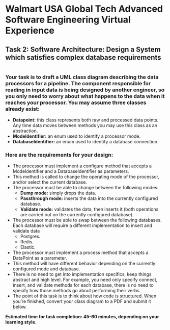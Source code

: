 # Walmart USA Global Tech Advanced Software Engineering Virtual Experience 
## Task 2: Software Architecture: Design a System which satisfies complex database requirements
#
### Your task is to draft a UML class diagram describing the data processors for a pipeline. The component responsible for reading in input data is being designed by another engineer, so you only need to worry about what happens to the data when it reaches your processor. You may assume three classes already exist:

- **Datapoint:** this class represents both raw and processed data points. Any time data moves between methods you may use this class as an abstraction.
- **ModeIdentifier:** an enum used to identify a processor mode.
- **DatabaseIdentifier:** an enum used to identify a database connection.

### Here are the requirements for your design:

- The processor must implement a configure method that accepts a ModeIdentifier and a DatabaseIdentifier as parameters.
- This method is called to change the operating mode of the processor, and/or select the current database.
- The processor must be able to change between the following modes:
    - **Dump mode:** simply drops the data.
    - **Passthrough mode:** inserts the data into the currently configured database.
    - **Validate mode:** validates the data, then inserts it (both operations are carried out on the currently configured database).
- The processor must be able to swap between the following databases. Each database will require a different implementation to insert and validate data
    - Postgres.
    - Redis.
    - Elastic.
- The processor must implement a process method that accepts a DataPoint as a parameter.
- This method will have different behavior depending on the currently configured mode and database.
- There is no need to get into implementation specifics, keep things abstract and high level. For example, you need only specify connect, insert, and validate methods for each database, there is no need to specify how those methods go about performing their verbs. 
- The point of this task is to think about how code is structured. When you’re finished, convert your class diagram to a PDF and submit it below.

**Estimated time for task completion: 45-60 minutes, depending on your learning style.**